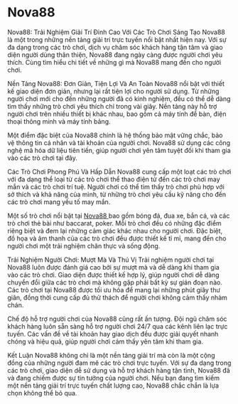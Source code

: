 # Nova88
Nova88: Trải Nghiệm Giải Trí Đỉnh Cao Với Các Trò Chơi Sáng Tạo
Nova88 là một trong những nền tảng giải trí trực tuyến nổi bật nhất hiện nay. Với sự đa dạng trong các trò chơi, dịch vụ chăm sóc khách hàng tận tâm và giao diện người dùng thân thiện, Nova88 đang ngày càng được người chơi yêu thích. Cùng tìm hiểu chi tiết về những gì mà Nova88 mang đến cho người chơi.

Nền Tảng Nova88: Đơn Giản, Tiện Lợi Và An Toàn
Nova88 nổi bật với thiết kế giao diện đơn giản, nhưng lại rất tiện lợi cho người sử dụng. Từ những người chơi mới cho đến những người đã có kinh nghiệm, đều có thể dễ dàng tìm thấy những trò chơi yêu thích chỉ trong vài giây. Nền tảng này hỗ trợ người chơi trên nhiều thiết bị khác nhau, bao gồm cả máy tính để bàn, điện thoại thông minh và máy tính bảng.

Một điểm đặc biệt của Nova88 chính là hệ thống bảo mật vững chắc, bảo vệ thông tin cá nhân và tài khoản của người chơi. Nova88 sử dụng các công nghệ mã hóa dữ liệu tiên tiến, giúp người chơi yên tâm tuyệt đối khi tham gia vào các trò chơi tại đây.

Các Trò Chơi Phong Phú Và Hấp Dẫn
Nova88 cung cấp một loạt các trò chơi với đa dạng thể loại từ các trò chơi thể thao điện tử đến các trò chơi may mắn và các trò chơi trí tuệ. Người chơi có thể tìm thấy trò chơi phù hợp với sở thích và khả năng của mình, từ những trò chơi yêu cầu kỹ năng cho đến các trò chơi mang yếu tố may mắn.

Một số trò chơi nổi bật tại <a href="https://www-nova88.com"> Nova88 </a> bao gồm bóng đá, đua xe, bắn cá, và các trò chơi thẻ bài như baccarat, poker. Mỗi trò chơi đều có những đặc điểm riêng biệt và đem lại những cảm giác khác nhau cho người chơi. Đặc biệt, đồ họa và âm thanh của các trò chơi đều được thiết kế tỉ mỉ, mang đến cho người chơi một trải nghiệm chân thực và sống động.

Trải Nghiệm Người Chơi: Mượt Mà Và Thú Vị
Trải nghiệm người chơi tại Nova88 luôn được đánh giá cao bởi sự mượt mà và dễ dàng khi tham gia vào các trò chơi. Giao diện được thiết kế hợp lý, giúp người chơi dễ dàng chuyển đổi giữa các trò chơi mà không gặp phải bất kỳ sự gián đoạn nào. Các trò chơi tại Nova88 được tối ưu hóa để mang lại những phút giây thư giãn, đồng thời cung cấp đủ thử thách để người chơi không cảm thấy nhàm chán.

Chế độ hỗ trợ người chơi của Nova88 cũng rất ấn tượng. Đội ngũ chăm sóc khách hàng luôn sẵn sàng hỗ trợ người chơi 24/7 qua các kênh liên lạc trực tuyến. Các vấn đề về tài khoản hay giao dịch đều được giải quyết nhanh chóng và hiệu quả, giúp người chơi cảm thấy yên tâm khi tham gia.

Kết Luận
Nova88 không chỉ là một nền tảng giải trí mà còn là một cộng đồng của những người đam mê các trò chơi trực tuyến. Với sự đa dạng trong các trò chơi, giao diện dễ sử dụng và hỗ trợ khách hàng tận tình, Nova88 đã và đang chiếm được sự tin tưởng của người chơi. Nếu bạn đang tìm kiếm một nền tảng giải trí trực tuyến chất lượng cao, Nova88 chắc chắn là lựa chọn không thể bỏ qua.

